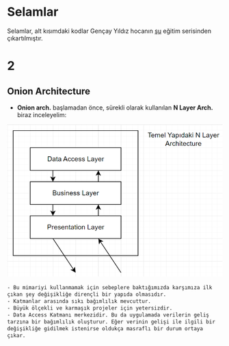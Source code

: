 # Selamlar

Selamlar, alt kısımdaki kodlar Gençay Yıldız hocanın [şu](https://youtube.com/playlist?list=PLQVXoXFVVtp1DFmoTL4cPTWEWiqndKexZ) eğitim serisinden çıkartılmıştır. 

# 2

## Onion Architecture

- **Onion arch.** başlamadan önce, sürekli olarak kullanılan **N Layer Arch.** biraz inceleyelim:

![nlayer](./Images/MiniETicaret/basedNLayerArch.png)

    - Bu mimariyi kullanmamak için sebeplere baktığımızda karşımıza ilk çıkan şey değişikliğe dirençli bir yapıda olmasıdır.
    - Katmanlar arasında sıkı bağımlılık mevcuttur.
    - Büyük ölçekli ve karmaşık projeler için yetersizdir.
    - Data Access Katmanı merkezidir. Bu da uygulamada verilerin geliş tarzına bir bağımlılık oluşturur. Eğer verinin gelişi ile ilgili bir değişikliğe gidilmek istenirse oldukça masraflı bir durum ortaya çıkar.


